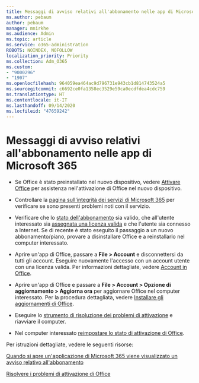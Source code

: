 ```yaml
---
title: Messaggi di avviso relativi all'abbonamento nelle app di Microsoft 365
ms.author: pebaum
author: pebaum
manager: mnirkhe
ms.audience: Admin
ms.topic: article
ms.service: o365-administration
ROBOTS: NOINDEX, NOFOLLOW
localization_priority: Priority
ms.collection: Adm_O365
ms.custom:
- "9000296"
- "1907"
ms.openlocfilehash: 964059ea464ac9d796731e943cb1d814743524a5
ms.sourcegitcommit: c6692ce0fa1358ec3529e59ca0ecdfdea4cdc759
ms.translationtype: HT
ms.contentlocale: it-IT
ms.lasthandoff: 09/14/2020
ms.locfileid: "47659242"
---
```

# <a name="subscription-notice-messages-in-microsoft-365-apps"></a>Messaggi di avviso relativi all'abbonamento nelle app di Microsoft 365

- Se Office è stato preinstallato nel nuovo dispositivo, vedere [Attivare Office](https://support.office.com/article/activate-office-5bd38f38-db92-448b-a982-ad170b1e187e) per assistenza nell'attivazione di Office nel nuovo dispositivo.

- Controllare la [pagina sull'integrità dei servizi di Microsoft 365](https://docs.microsoft.com/office365/enterprise/view-service-health) per verificare se sono presenti problemi noti con il servizio.

- Verificare che lo [stato dell'abbonamento](https://support.office.com/article/unlicensed-product-and-activation-errors-in-office-0d23d3c0-c19c-4b2f-9845-5344fedc4380#bkmk_checksubscription) sia valido, che all'utente interessato sia [assegnata una licenza valida](https://support.office.com/article/997596B5-4173-4627-B915-36ABAC6786DC?wt.mc_id=Alchemy_ClientDIA) e che l'utente sia connesso a Internet. Se di recente è stato eseguito il passaggio a un nuovo abbonamento/piano, provare a disinstallare Office e a reinstallarlo nel computer interessato.

- Aprire un'app di Office, passare a **File > Account** e disconnettersi da tutti gli account. Eseguire nuovamente l'accesso con un account utente con una licenza valida. Per informazioni dettagliate, vedere [Account in Office](https://support.office.com/article/accounts-in-office-628ea040-f265-49de-b986-be09c3ebf8a9).

- Aprire un'app di Office e passare a **File > Account > Opzione di aggiornamento > Aggiorna ora** per aggiornare Office nel computer interessato. Per la procedura dettagliata, vedere [Installare gli aggiornamenti di Office](https://support.office.com/article/install-office-updates-2ab296f3-7f03-43a2-8e50-46de917611c5).

- Eseguire lo [strumento di risoluzione dei problemi di attivazione](https://aka.ms/SARA-OfficeActivation-Alchemy) e riavviare il computer.

- Nel computer interessato [reimpostare lo stato di attivazione di Office](https://docs.microsoft.com/office/troubleshoot/activation/reset-office-365-proplus-activation-state).

Per istruzioni dettagliate, vedere le seguenti risorse: 

[Quando si apre un'applicazione di Microsoft 365 viene visualizzato un avviso relativo all'abbonamento](https://support.office.com/article/a-subscription-notice-appears-when-i-open-an-office-365-application-4cabe32c-f594-4c0e-9191-3d3ade10cceb)

[Risolvere i problemi di attivazione di Office](https://support.office.com/article/unlicensed-product-and-activation-errors-in-office-0d23d3c0-c19c-4b2f-9845-5344fedc4380)
